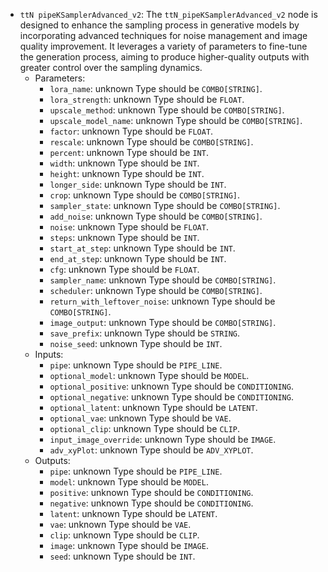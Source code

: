 - `ttN pipeKSamplerAdvanced_v2`: The `ttN_pipeKSamplerAdvanced_v2` node is designed to enhance the sampling process in generative models by incorporating advanced techniques for noise management and image quality improvement. It leverages a variety of parameters to fine-tune the generation process, aiming to produce higher-quality outputs with greater control over the sampling dynamics.
    - Parameters:
        - `lora_name`: unknown Type should be `COMBO[STRING]`.
        - `lora_strength`: unknown Type should be `FLOAT`.
        - `upscale_method`: unknown Type should be `COMBO[STRING]`.
        - `upscale_model_name`: unknown Type should be `COMBO[STRING]`.
        - `factor`: unknown Type should be `FLOAT`.
        - `rescale`: unknown Type should be `COMBO[STRING]`.
        - `percent`: unknown Type should be `INT`.
        - `width`: unknown Type should be `INT`.
        - `height`: unknown Type should be `INT`.
        - `longer_side`: unknown Type should be `INT`.
        - `crop`: unknown Type should be `COMBO[STRING]`.
        - `sampler_state`: unknown Type should be `COMBO[STRING]`.
        - `add_noise`: unknown Type should be `COMBO[STRING]`.
        - `noise`: unknown Type should be `FLOAT`.
        - `steps`: unknown Type should be `INT`.
        - `start_at_step`: unknown Type should be `INT`.
        - `end_at_step`: unknown Type should be `INT`.
        - `cfg`: unknown Type should be `FLOAT`.
        - `sampler_name`: unknown Type should be `COMBO[STRING]`.
        - `scheduler`: unknown Type should be `COMBO[STRING]`.
        - `return_with_leftover_noise`: unknown Type should be `COMBO[STRING]`.
        - `image_output`: unknown Type should be `COMBO[STRING]`.
        - `save_prefix`: unknown Type should be `STRING`.
        - `noise_seed`: unknown Type should be `INT`.
    - Inputs:
        - `pipe`: unknown Type should be `PIPE_LINE`.
        - `optional_model`: unknown Type should be `MODEL`.
        - `optional_positive`: unknown Type should be `CONDITIONING`.
        - `optional_negative`: unknown Type should be `CONDITIONING`.
        - `optional_latent`: unknown Type should be `LATENT`.
        - `optional_vae`: unknown Type should be `VAE`.
        - `optional_clip`: unknown Type should be `CLIP`.
        - `input_image_override`: unknown Type should be `IMAGE`.
        - `adv_xyPlot`: unknown Type should be `ADV_XYPLOT`.
    - Outputs:
        - `pipe`: unknown Type should be `PIPE_LINE`.
        - `model`: unknown Type should be `MODEL`.
        - `positive`: unknown Type should be `CONDITIONING`.
        - `negative`: unknown Type should be `CONDITIONING`.
        - `latent`: unknown Type should be `LATENT`.
        - `vae`: unknown Type should be `VAE`.
        - `clip`: unknown Type should be `CLIP`.
        - `image`: unknown Type should be `IMAGE`.
        - `seed`: unknown Type should be `INT`.

